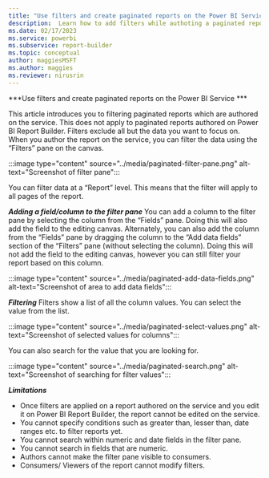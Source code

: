 ```yaml
---
title: "Use filters and create paginated reports on the Power BI Service | Microsoft Docs"
description:  Learn how to add filters while authoting a paginated report on the service.
ms.date: 02/17/2023
ms.service: powerbi 
ms.subservice: report-builder
ms.topic: conceptual
author: maggiesMSFT
ms.author: maggies
ms.reviewer: nirusrin
---
```


***Use filters and create paginated reports on the Power BI Service ***

This article introduces you to filtering paginated reports which are authored on the service. This does not apply to paginated reports authored on Power BI Report Builder.  Filters exclude all but the data you want to focus on. When you author the report on the service, you can filter the data using the “Filters” pane on the canvas.

:::image type="content" source="../media/paginated-filter-pane.png" alt-text="Screenshot of filter pane":::

You can filter data at a “Report” level. This means that the filter will apply to all pages of the report. 

***Adding a field/column to the filter pane***
You can add a column to the filter pane by selecting the column from the “Fields” pane. Doing this will also add the field to the editing canvas. Alternately, you can also add the column from the “Fields” pane by dragging the column to the “Add data fields” section of the “Filters” pane (without selecting the column). Doing this will not add the field to the editing canvas, however you can still filter your report based on this column.

:::image type="content" source="../media/paginated-add-data-fields.png" alt-text="Screenshot of area to add data fields":::

***Filtering***
Filters show a list of all the column values. You can select the value from the list.

:::image type="content" source="../media/paginated-select-values.png" alt-text="Screenshot of selected values for columns":::

You can also search for the value that you are looking for.

:::image type="content" source="../media/paginated-search.png" alt-text="Screenshot of searching for filter values":::

***Limitations***
  - Once filters are applied on a report authored on the service and you edit it on Power BI Report Builder, the report cannot be edited on the service.
  - You cannot specify conditions such as greater than, lesser than, date ranges etc. to filter reports yet.
  - You cannot search within numeric and date fields in the filter pane.
  - You cannot search in fields that are numeric.
  - Authors cannot make the filter pane visible to consumers.
  - Consumers/ Viewers of the report cannot modify filters. 

